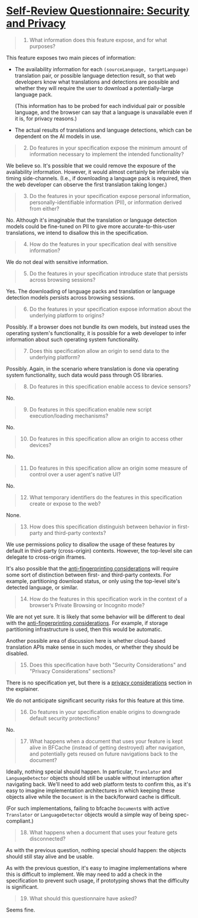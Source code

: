 # [Self-Review Questionnaire: Security and Privacy](https://w3ctag.github.io/security-questionnaire/)

> 01.  What information does this feature expose,
>      and for what purposes?

This feature exposes two main pieces of information:

- The availability information for each `(sourceLanguage, targetLanguage)` translation pair, or possible language detection result, so that web developers know what translations and detections are possible and whether they will require the user to download a potentially-large language pack.

  (This information has to be probed for each individual pair or possible language, and the browser can say that a language is unavailable even if it is, for privacy reasons.)

- The actual results of translations and language detections, which can be dependent on the AI models in use.

> 02.  Do features in your specification expose the minimum amount of information
>      necessary to implement the intended functionality?

We believe so. It's possible that we could remove the exposure of the availability information. However, it would almost certainly be inferrable via timing side-channels. (I.e., if downloading a language pack is required, then the web developer can observe the first translation taking longer.)

> 03.  Do the features in your specification expose personal information,
>      personally-identifiable information (PII), or information derived from
>      either?

No. Although it's imaginable that the translation or language detection models could be fine-tuned on PII to give more accurate-to-this-user translations, we intend to disallow this in the specification.

> 04.  How do the features in your specification deal with sensitive information?

We do not deal with sensitive information.

> 05.  Do the features in your specification introduce state
>      that persists across browsing sessions?

Yes. The downloading of language packs and translation or language detection models persists across browsing sessions.

> 06.  Do the features in your specification expose information about the
>      underlying platform to origins?

Possibly. If a browser does not bundle its own models, but instead uses the operating system's functionality, it is possible for a web developer to infer information about such operating system functionality.

> 07.  Does this specification allow an origin to send data to the underlying
>      platform?

Possibly. Again, in the scenario where translation is done via operating system functionality, such data would pass through OS libraries.

> 08.  Do features in this specification enable access to device sensors?

No.

> 09.  Do features in this specification enable new script execution/loading
>      mechanisms?

No.

> 10.  Do features in this specification allow an origin to access other devices?

No.

> 11.  Do features in this specification allow an origin some measure of control over
>      a user agent's native UI?

No.

> 12.  What temporary identifiers do the features in this specification create or
>      expose to the web?

None.

> 13.  How does this specification distinguish between behavior in first-party and
>      third-party contexts?

We use permissions policy to disallow the usage of these features by default in third-party (cross-origin) contexts. However, the top-level site can delegate to cross-origin iframes.

It's also possible that the [anti-fingerprinting considerations](./README.md#privacy-considerations) will require some sort of distinction between first- and third-party contexts. For example, partitioning download status, or only using the top-level site's detected language, or similar.

> 14.  How do the features in this specification work in the context of a browser’s
>      Private Browsing or Incognito mode?

We are not yet sure. It is likely that some behavior will be different to deal with the [anti-fingerprinting considerations](./README.md#privacy-considerations). For example, if storage partitioning infrastructure is used, then this would be automatic.

Another possible area of discussion here is whether cloud-based translation APIs make sense in such modes, or whether they should be disabled.

> 15.  Does this specification have both "Security Considerations" and "Privacy
>      Considerations" sections?

There is no specification yet, but there is a [privacy considerations](./README.md#privacy-considerations) section in the explainer.

We do not anticipate significant security risks for this feature at this time.

> 16.  Do features in your specification enable origins to downgrade default
>      security protections?

No.

> 17.  What happens when a document that uses your feature is kept alive in BFCache
>      (instead of getting destroyed) after navigation, and potentially gets reused
>      on future navigations back to the document?

Ideally, nothing special should happen. In particular, `Translator` and `LanguageDetector` objects should still be usable without interruption after navigating back. We'll need to add web platform tests to confirm this, as it's easy to imagine implementation architectures in which keeping these objects alive while the `Document` is in the back/forward cache is difficult.

(For such implementations, failing to bfcache `Document`s with active `Translator` or `LanguageDetector` objects would a simple way of being spec-compliant.)

> 18.  What happens when a document that uses your feature gets disconnected?

As with the previous question, nothing special should happen: the objects should still stay alive and be usable.

As with the previous question, it's easy to imagine implementations where this is difficult to implement. We may need to add a check in the specification to prevent such usage, if prototyping shows that the difficulty is significant.

> 19.  What should this questionnaire have asked?

Seems fine.
